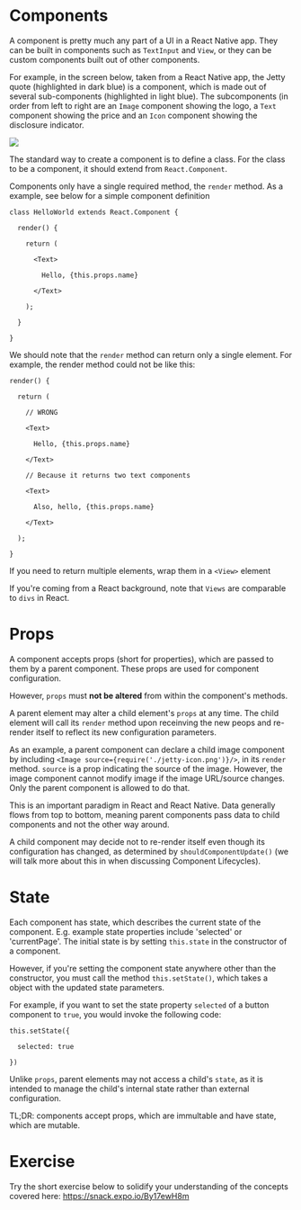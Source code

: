 # Components

A component is pretty much any part of a UI in a React Native app. They can be built in components such as `TextInput` and `View`, or they can be custom components built out of other components.



For example, in the screen below, taken from a React Native app, the Jetty quote (highlighted in dark blue) is a component, which is made out of several sub-components (highlighted in light blue). The subcomponents (in order from left to right are an `Image` component showing the logo, a `Text` component showing the price and an `Icon` component showing the disclosure indicator.

![](https://storage.googleapis.com/slite-api-files-production/files/d2f102fe-9a12-47d6-b502-5ec5f612b9f3/image.png)

The standard way to create a component is to define a class. For the class to be a component, it should extend from `React.Component`.



Components only have a single required method, the `render` method. As a example, see below for a simple component definition

    class HelloWorld extends React.Component {

      render() {

        return (

          <Text>

            Hello, {this.props.name}

          </Text>

        );

      }

    }

We should note that the `render` method can return only a single element. For example, the render method could not be like this:

    render() {

      return (

        // WRONG

        <Text>

          Hello, {this.props.name}

        </Text>

        // Because it returns two text components

        <Text>

          Also, hello, {this.props.name}

        </Text>

      );

    }

If you need to return multiple elements, wrap them in a `<View>` element

If you're coming from a React background, note that `Views` are comparable to `divs` in React.

# Props

A component accepts props (short for properties), which are passed to them by a parent component. These props are used for component configuration.

However, `props` must **not be altered** from within the component's methods.

A parent element may alter a child element's `props` at any time. The child element will call its `render` method upon receinving the new peops and re-render itself to reflect its new configuration parameters. 

As an example, a parent component can declare a child image component by including  `<Image source={require('./jetty-icon.png')}/>`, in its `render` method. `source` is a prop  indicating the source of the image. However, the image component cannot modify image if the image URL/source changes. Only the parent component is allowed to do that.

This is an important paradigm in React and React Native. Data generally flows from top to bottom, meaning parent components pass data to child components and not the other way around.

A child component may decide not to re-render itself even though its configuration has changed, as determined by `shouldComponentUpdate()` (we will talk more about this in when discussing Component Lifecycles).

# State

Each component has state, which describes the current state of the component. E.g. example state properties include 'selected' or 'currentPage'. The initial state is by setting `this.state` in the constructor of a component.



However, if you're setting the component state anywhere other than the constructor, you must call the method `this.setState()`, which takes a object with the updated state parameters.



For example, if you want to set the state property `selected` of a button component to `true`, you would invoke the following code:

    this.setState({

      selected: true

    })

Unlike `props`, parent elements may not access a child's `state`, as it is intended to manage the child's internal state rather than external configuration.



TL;DR: components accept props, which are immultable and have state, which are mutable.



# Exercise

Try the short exercise below to solidify your understanding of the concepts covered here: https://snack.expo.io/By17ewH8m
